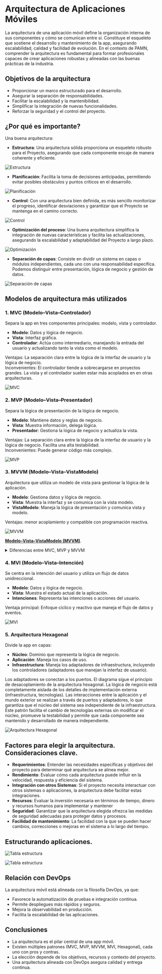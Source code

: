 # Arquitectura de Aplicaciones Móviles

La arquitectura de una aplicación móvil define la organización interna de sus componentes y cómo se comunican entre sí. Constituye el esqueleto que sostiene el desarrollo y mantenimiento de la app, asegurando escalabilidad, calidad y facilidad de evolución. En el contexto de PAMN, comprender la arquitectura es fundamental para formar profesionales capaces de crear aplicaciones robustas y alineadas con las buenas prácticas de la industria.

## Objetivos de la arquitectura

- Proporcionar un marco estructurado para el desarrollo.  
- Asegurar la separación de responsabilidades.  
- Facilitar la escalabilidad y la mantenibilidad.  
- Simplificar la integración de nuevas funcionalidades.  
- Reforzar la seguridad y el control del proyecto.  

## ¿Por qué es importante?

Una buena arquitectura:

- **Estructura**: Una arquitectura sólida proporciona un esqueleto robusto para el Proyecto, asegurando que cada componente encaje de manera coherente y eficiente. 

![Estructura](arq_estructura.png "Estructura")

- **Planificación**: Facilita la toma de decisiones anticipadas, permitiendo evitar posibles obstáculos y puntos críticos en el desarrollo. 

![Planificación](arq_planificacion.png "Planificación")

- **Control**: Con una arquitectura bien definida, es  más sencillo monitorizar el progreso, identificar desviaciones  y garantizar que el Proyecto se mantenga en el camino correcto.

![Control](arq_control.png "Control") 

- **Optimización del proceso**: Una  buena arquitectura simplifica la integración de nuevas características y facilita las actualizaciones, asegurando la escalabilidad y adaptabilidad del Proyecto a largo plazo. 

![Optimización](arq_optimizacion.png "Optimización") 

- **Separación de capas**: Consiste en dividir un sistema en capas o módulos independientes, cada uno con una responsabilidad específica. Podemos distinguir entre presentación, lógica de negocio y gestión de datos.

![Separación de capas](arq_capas.png "Capas") 


## Modelos de arquitectura más utilizados

### 1. MVC (Modelo–Vista–Controlador)

Separa la app en tres componentes principales: modelo, vista y controlador. 

- **Modelo**: Datos y lógica de negocio.  
- **Vista**: Interfaz gráfica.  
- **Controlador**: Actúa como intermediario, manejando la entrada del usuario y actualizando tanto la vista como el modelo.  

Ventajas: La separación clara entre la lógica de la interfaz de usuario y la lógica de negocio.  
Inconvenientes: El controlador tiende a sobrecargarse en proyectos grandes. La vista y el controlador suelen estar más acoplados en en otras arquitecturas. 

![MVC](arq_mvc.png)

### 2. MVP (Modelo–Vista–Presentador)

Separa la lógica de presentación de la lógica de negocio.

- **Modelo**: Mantiene datos y reglas de negocio.  
- **Vista**: Muestra información, delega lógica.  
- **Presentador**: Gestiona la lógica de negocio y actualiza la vista.  

Ventajas: La separación clara entre la lógica de la interfaz de usuario y la lógica de negocio. Facilita una alta testabilidad.  
Inconvenientes: Puede generar código más complejo.  

![MVP](arq_mvp.png)

### 3. MVVM (Modelo–Vista–VistaModelo)

Arquitectura que utiliza un modelo de vista para gestionar la lógica de la aplicación.

- **Modelo**: Gestiona datos y lógica de negocio.  
- **Vista**: Muestra la interfaz y se comunica con la vista modelo.  
- **VistaModelo**: Maneja la lógica de presentación y comunica vista y modelo.  

Ventajas: menor acoplamiento y compatible con programación reactiva.  

![MVVM](arq_mvvm.png)

 **[Modelo–Vista–VistaModelo (MVVM)](mvvm.md)**.

 <details>
<summary> Diferencias entre MVC, MVP y MVVM</summary>
<p><b>1. MVC (Model–View–Controller)</b></p>
<ul>
  <li><b>Controlador:</b> actúa como intermediario entre la vista y el modelo.</li>
  <li>Recibe la interacción del usuario, decide qué hacer y actualiza el modelo o la vista.</li>
  <li>La vista suele tener cierta lógica, por lo que no está totalmente aislada.</li>
  <li><i>Problema:</i> en apps complejas, el controlador tiende a crecer demasiado (Massive View Controller).</li>
</ul>
<p><b>2. MVP (Model–View–Presenter)</b></p>
<ul>
  <li><b>Presentador:</b> sustituye al controlador de MVC.</li>
  <li>Se encarga de la lógica de presentación: recibe eventos de la vista, consulta/actualiza el modelo y devuelve datos preparados.</li>
  <li>La vista queda más pasiva, mostrando únicamente lo que el presentador indica.</li>
  <li><i>Ventaja:</i> mejor separación de responsabilidades, vista más simple.</li>
</ul>
<p><b>3. MVVM (Model–View–ViewModel)</b></p>
<ul>
  <li><b>Vista-Modelo:</b> no conoce directamente la vista; expone datos observables (LiveData, StateFlow, etc.).</li>
  <li>La vista se suscribe a esos datos y se actualiza automáticamente cuando cambian.</li>
  <li>La lógica de negocio de la UI se coloca en el ViewModel, y la vista solo reacciona.</li>
  <li><i>Ventaja:</i> fuerte desacoplamiento y arquitectura reactiva, ideal para data binding.</li>
</ul>
<p><b> Diferencia clave:</b></p>
<ul>
  <li><b>MVC:</b> el controlador actualiza vista y modelo directamente (más acoplamiento).</li>
  <li><b>MVP:</b> el presentador orquesta y la vista solo pinta (vista pasiva).</li>
  <li><b>MVVM:</b> el ViewModel expone estado observable y la vista reacciona automáticamente (desacoplamiento máximo).</li>
</ul>
</details>


### 4. MVI (Modelo–Vista–Intención)

Se centra en la intención del usuario y utiliza un flujo de datos unidireccional.

- **Modelo**: Datos y lógica de negocio.  
- **Vista**: Muestra el estado actual de la aplicación.  
- **Intenciones**: Representa las intenciones o acciones del usuario.   

Ventaja principal: Enfoque cíclico y reactivo que maneja el flujo de datos y eventos.  

![MVI](arq_mvi.png)

### 5. Arquitectura Hexagonal

Divide la app en capas:

- **Núcleo**: Dominio que representa la lógica de negocio.  
- **Aplicación**: Maneja los casos de uso.  
- **Infraestructura**: Maneja los adaptadores de infraestructura, incluyendo los controladores (adaptadores que manejan la interfaz de usuario).  

Los adaptadores se conectan a los puertos.
El diagrama sigue el principio de desacoplamiento de la arquitectura hexagonal. La lógica de negocio está completamente aislada de los detalles de implementación externa (infraestructura, tecnologías). Las interacciones entre la aplicación y el mundo exterior se realizan a través de puertos y adaptadores, lo que garantiza que el núcleo del sistema sea independiente de la infraestructura.
Este patrón facilita el cambio de tecnologías externas sin modificar el núcleo, promueve la testabilidad y permite que cada componente sea mantenido y desarrollado de manera independiente.

![Arquitectura Hexagonal](arq_hex.png)

## Factores para elegir la arquitectura. Consideraciones clave.

- **Requerimientos**: Entender las necesidades específicas y objetivos del proyecto para determinar qué arquitectura se alinea mejor.
- **Rendimiento**: Evaluar cómo cada arquitectura puede influir en la velocidad, respuesta y eficiencia del sistema.
- **Integración con otros Sistemas**: Si el proyecto necesita interactuar con otros sistemas o aplicaciones, la arquitectura debe facilitar estas integraciones.
- **Recursos**: Evaluar la inversión necesaria en términos de tiempo, dinero y recursos humanos para implementar y mantener
- **Seguridad**: Garantizar que la arquitectura elegida ofrezca las medidas de seguridad adecuadas para proteger datos y procesos.
- **Facilidad de mantenimiento**: La facilidad con la que se pueden hacer cambios, correcciones o mejoras en el sistema a lo largo del tiempo.

## Estructurando aplicaciones.

![Tabla estructura](arq_estr1.png)

![Tabla estructura](arq_estr2.png)


## Relación con DevOps

La arquitectura móvil está alineada con la filosofía DevOps, ya que:  

- Favorece la automatización de pruebas e integración continua.  
- Permite despliegues más rápidos y seguros.  
- Mejora la observabilidad en producción.  
- Facilita la escalabilidad de las aplicaciones.  

## Conclusiones

- La arquitectura es el pilar central de una app móvil.  
- Existen múltiples patrones (MVC, MVP, MVVM, MVI, Hexagonal), cada uno con pros y contras.  
- La elección depende de los objetivos, recursos y contexto del proyecto.  
- Una arquitectura alineada con DevOps asegura calidad y entrega continua.  